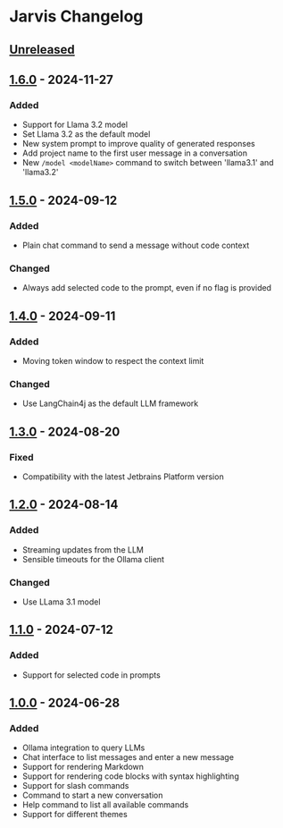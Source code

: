 # Jarvis Changelog

## [Unreleased]

## [1.6.0] - 2024-11-27

### Added

- Support for Llama 3.2 model
- Set Llama 3.2 as the default model
- New system prompt to improve quality of generated responses
- Add project name to the first user message in a conversation
- New `/model <modelName>` command to switch between 'llama3.1' and 'llama3.2'

## [1.5.0] - 2024-09-12

### Added

- Plain chat command to send a message without code context

### Changed

- Always add selected code to the prompt, even if no flag is provided

## [1.4.0] - 2024-09-11

### Added

- Moving token window to respect the context limit

### Changed

- Use LangChain4j as the default LLM framework

## [1.3.0] - 2024-08-20

### Fixed

- Compatibility with the latest Jetbrains Platform version

## [1.2.0] - 2024-08-14

### Added

- Streaming updates from the LLM
- Sensible timeouts for the Ollama client

### Changed

- Use LLama 3.1 model

## [1.1.0] - 2024-07-12

### Added

- Support for selected code in prompts

## [1.0.0] - 2024-06-28

### Added

- Ollama integration to query LLMs
- Chat interface to list messages and enter a new message
- Support for rendering Markdown
- Support for rendering code blocks with syntax highlighting
- Support for slash commands
- Command to start a new conversation
- Help command to list all available commands
- Support for different themes

[Unreleased]: https://github.com/fmueller/jarvis/compare/v1.6.0...HEAD
[1.6.0]: https://github.com/fmueller/jarvis/compare/v1.5.0...v1.6.0
[1.5.0]: https://github.com/fmueller/jarvis/compare/v1.4.0...v1.5.0
[1.4.0]: https://github.com/fmueller/jarvis/compare/v1.3.0...v1.4.0
[1.3.0]: https://github.com/fmueller/jarvis/compare/v1.2.0...v1.3.0
[1.2.0]: https://github.com/fmueller/jarvis/compare/v1.1.0...v1.2.0
[1.1.0]: https://github.com/fmueller/jarvis/compare/v1.0.0...v1.1.0
[1.0.0]: https://github.com/fmueller/jarvis/commits/v1.0.0
